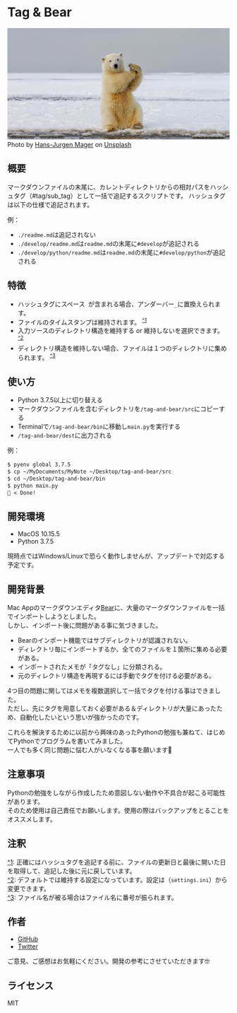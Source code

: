 # Tag & Bear
![カバー画像](cover.jpg)
Photo by [Hans-Jurgen Mager](https://unsplash.com/@hansjurgen007?utm_source=unsplash&amp;utm_medium=referral&amp;utm_content=creditCopyText) on [Unsplash](https://unsplash.com/t?utm_source=unsplash&amp;utm_medium=referral&amp;utm_content=creditCopyText)

## 概要
マークダウンファイルの末尾に、カレントディレクトリからの相対パスをハッシュタグ（#tag/sub_tag）として一括で追記するスクリプトです。
ハッシュタグは以下の仕様で追記されます。

例：
- `./readme.md`は追記されない
- `./develop/readme.md`は`readme.md`の末尾に`#develop`が追記される
- `./develop/python/readme.md`は`readme.md`の末尾に`#develop/python`が追記される

## 特徴
- ハッシュタグにスペース` `が含まれる場合、アンダーバー`_`に置換えられます。
- ファイルのタイムスタンプは維持されます。 <sup><a name="1">[^1](#notes_1)</a></sup>
- 入力ソースのディレクトリ構造を維持する or 維持しないを選択できます。 <sup><a name="2">[^2](#notes_2)</a></sup>
- ディレクトリ構造を維持しない場合、ファイルは１つのディレクトリに集められます。 <sup><a name="3">[^3](#notes_3)</a></sup>

## 使い方
- Python 3.7.5以上に切り替える
- マークダウンファイルを含むディレクトリを`/tag-and-bear/src`にコピーする
- Terminalで`/tag-and-bear/bin`に移動し`main.py`を実行する
- `/tag-and-bear/dest`に出力される

例：
```
$ pyenv global 3.7.5
$ cp ~/MyDocuments/MyNote ~/Desktop/tag-and-bear/src
$ cd ~/Desktop/tag-and-bear/bin
$ python main.py
🐻 < Done!
```

## 開発環境
- MacOS 10.15.5
- Python 3.7.5

現時点ではWindows/Linuxで恐らく動作しませんが、アップデートで対応する予定です。

## 開発背景
Mac Appのマークダウンエディタ[Bear](https://bear.app)に、大量のマークダウンファイルを一括でインポートしようとしました。  
しかし、インポート後に問題がある事に気づきました。

- Bearのインポート機能ではサブディレクトリが認識されない。
- ディレクトリ毎にインポートするか、全てのファイルを１箇所に集める必要がある。
- インポートされたメモが「タグなし」に分類される。
- 元のディレクトリ構造を再現するには手動でタグを付ける必要がある。

4つ目の問題に関してはメモを複数選択して一括でタグを付ける事はできました。  
ただし、先にタグを用意しておく必要がある＆ディレクトリが大量にあったため、自動化したいという思いが強かったのです。

これらを解決するために以前から興味のあったPythonの勉強も兼ねて、はじめてPythonでプログラムを書いてみました。  
一人でも多く同じ問題に悩む人がいなくなる事を願います🐻

## 注意事項
Pythonの勉強をしながら作成したため意図しない動作や不具合が起こる可能性があります。  
そのため使用は自己責任でお願いします。使用の際はバックアップをとることをオススメします。

## 注釈
<a name="notes_1">[^1](#1)</a>: 正確にはハッシュタグを追記する前に、ファイルの更新日と最後に開いた日を取得して、追記した後に元に戻しています。  
<a name="notes_2">[^2](#2)</a>: デフォルトでは維持する設定になっています。設定は（`settings.ini`）から変更できます。  
<a name="notes_3">[^3](#3)</a>: ファイル名が被る場合はファイル名に番号が振られます。

## 作者
- [GitHub](https://github.com/kskg)
- [Twitter](https://twitter.com/kskg)

ご意見、ご感想はお気軽にください。開発の参考にさせていただきます🤓

## ライセンス
MIT